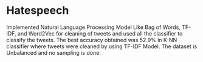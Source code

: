 # Hatespeech
Implemented Natural Language Processing Model Like Bag of Words, TF-IDF, and Word2Vec for cleaning of tweets and used all the classifier to classify the tweets.  The best accuracy obtained was 52.9% in K-NN classifier where tweets were cleaned by using TF-IDF Model. The dataset is Unbalanced and no sampling is done.
